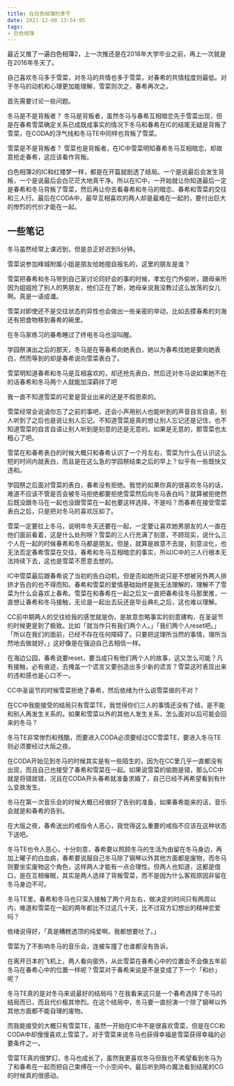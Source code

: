 ```yaml
---
title: 在白色相簿的季节
date: 2021-12-08 13:54:05
tags:
- 白色相簿
---
```


最近又推了一遍白色相簿2，上一次推还是在2018年大学毕业之前，再上一次就是在2016年冬天了。

自己喜欢冬马多于雪菜，对冬马的共情也多于雪菜，对春希的共情程度则最低。对于冬马的动机和心理更加能理解，雪菜则次之，春希再次之。

首先需要讨论一些问题。

冬马是不是背叛者？
冬马是背叛者，虽然冬马与春希互相暗恋先于雪菜出现，但是在春希雪菜确定关系已成既成事实的情况下冬马和春希在IC的结尾无疑是背叛了雪菜，在CODA的浮气线和冬马TE中同样也背叛了雪菜。

雪菜是不是背叛者？
雪菜也是背叛者，在IC中雪菜明知春希冬马互相暗恋，却故意抢走春希，这应该看作背叛。

白色相簿2的IC和红楼梦一样，都是在开篇就剧透了结局。一个是说最后会发生背叛，一个是说最后会白茫茫大地真干净。所以在IC中，一开始就让你知道最后一定是春希和冬马背叛了雪菜，然后再让你去看春希和冬马的暗恋、春希和雪菜的交往和三人行。最后在CODA中，最早互相喜欢的两人却是最难在一起的，要付出巨大的惨烈的代价才能在一起。

## 一些笔记

冬马虽然经常上课迟到，但是总正好迟到5分钟。

雪菜说参加峰城附属小姐是朋友给她擅自报名的，这里的朋友是谁？

雪菜把春希和冬马带到自己家讨论同好会的事的时候，孝宏在门外偷听，跟母亲所因为姐姐抢了别人的男朋友，他们正在了断，她母亲说我没教过这么放荡的女儿啊。真是一语成谶。

雪菜对即使还不是交往状态的异性也会做出一些亲密的举动，比如去摸春希的刘海还有把食物移到春希的碗里。

在冬马家练习的春希睡过了终电冬马也没叫醒。

学园祭演出之后的那天，冬马是在等春希向她表白，她以为春希找她是要向她表白，然而等到的却是春希说向雪菜表白了。

雪菜明知道春希和冬马是互相喜欢的，却还抢先表白，然后还对冬马说如果她不在的话春希和冬马两个人就能加深羁绊了吧

我一直不知道雪菜的可爱是营业出来的还是不假思索的。

雪菜经常会说请你忘了之前的事吧，还会小声用别人也能听到的声音自言自语，别人听到了之后也是说让别人忘记。不知道雪菜是真的想让别人忘记还是记住，也不知道雪菜的自言自语让别人听到是刻意的还是无意的。如果是无意的，那雪菜也太粗心了吧。

雪菜在和春希表白的时候大概只和春希认识了一个月左右，雪菜为什么在认识这么短的时间内就表白，而且是在这么急的学园祭结束之后的早上？似乎有一些既快又违和。

学园祭之后面对雪菜的表白，春希没有拒绝。我觉的如果你真的很喜欢冬马的话，难道不应该不管是否会被冬马拒绝都要拒绝雪菜然后向冬马表白吗？就算被拒绝然后既没跟冬马在一起也没跟雪菜在一起也要这样选择，不是吗？而春希在接受雪菜表白之后，只是把对冬马的喜欢压抑了。

雪菜一定要拉上冬马，说明年冬天还要在一起，一定要让喜欢她男朋友的人一直在他们面前看着，这是什么处刑呀？雪菜的三人行充满了刻意，不顾现实，说什么三个人在一起的时候春希和冬马都是朋友。但是，就算是故意不去提，刻意淡化，也无法否定春希雪菜在交往，春希和冬马互相暗恋的事实，所以IC中的三人行根本无法持续下去，这也是雪菜不愿意去想的。

IC中雪菜最后跟春希说了当初的告白动机，但是否如她所说只是不想被另外两人排挤才告白的也不得而知。春希和雪菜的爱情基础始终是我无法理解的，理解不了雪菜为什么会喜欢上春希。雪菜在和春希在一起之后又一直把春希往冬马那里推，一直想让春希和冬马接触，无论是一起出去玩还是毕业典礼之后，这也难以理解。

CC前中期两人的交往给我的感觉就是伪，是故意忽略事实的刻意建构，在圣诞节的时候更是到了极致。比如「就当作只有我们两个人。」「我们两个人reset吧。」「所以在我们的面前，已经不存在任何障碍了。只要把这理所当然的事情，理所当然地去做就好。」这好像是在强迫自己去相信一样。

在海边公园，春希说要reset，要当成只有他们两个人的故事，这又怎么可能？凡有接触，必有痕迹，去掩盖一个谎言又要创造出多少新的谎言？雪菜这时表现出来的违和感也是心口不一。

CC中圣诞节的时候雪菜拒绝了春希，然后依绪为什么说雪菜做的不对？

在CC中我能接受的结局只有雪菜TE，我觉得你们三人的事情还没有了结，是不能和别人再发生关系的。如果和雪菜以外的其他人发生关系，怎么面对以后可能会回来的冬马？

冬马TE非常惨烈和残酷，而要进入CODA必须要经过CC雪菜TE，要进入冬马TE则必须要经过大阪之夜。

在CODA开始见到冬马的时候其实是有一些陌生的，因为在CC里几乎一直都没有出现，而且自己也接受了春希和雪菜在一起。如果说雪菜的偷跑是错，那么CC中就是将错就错，况且在CODA开头春希就准备求婚了，自己已经不再希望看到有什么变故发生。

冬马在第一次音乐会的时候大概已经做好了告别的准备，如果春希能来的话，音乐会就是和春希的告别。

在大版之夜，春希送出的戒指令人恶心，我觉得这么重要的戒指不应该在这种状态下送吧。

冬马TE也令人恶心，十分刻意，春希要以照顾冬马的生活为由留在冬马身边，再加上曜子的白血病，春希要说服自己冬马除了钢琴以外其他方面都是废物，而冬马则要坐实废物这个角色，这样两人才能有一点合理性。但两人也知道，这都是借口，是在互相催眠，其实是两人选择了背叛雪菜，而不是因为什么客观原因非留在冬马身边不可。

冬马TE里，春希和冬马也只深入接触了两个月左右，做决定的时间只有两周以内，难道和雪菜在一起的两年都比不过这几十天，比不过双方幻想出的精神恋爱吗？

依绪说得好，「真是糟糕透顶的纯爱啊，我都想要吐了。」

雪菜为了不影响冬马的音乐会，连被车撞了也谁都没有告诉。

在离开日本的飞机上，两人看向窗外，从此雪菜在春希心中的位置会不会像五年前冬马在春希心中的位置一样呢？雪菜对于春希来说是不是变成了下一个「和纱」呢？

冬马TE真的是对冬马来说最好的结局吗？在我看来这只是一个春希选择了冬马的结局而已，而且代价极其惨烈。在这个结局中，冬马要一直扮演一个除了钢琴以外其他方面都不能自理的废物。

而我能接受的大概只有雪菜TE，虽然一开始在IC中不是很喜欢雪菜，但是在CC和CODA中却慢慢喜欢上雪菜了。对于雪菜来说冬马也获得幸福是雪菜获得幸福的必要条件之一。

雪菜TE真的很梦幻，冬马也成长了，虽然我更喜欢冬马但我也不希望看到冬马为了和春希在一起而把自己束缚在一个小空间中。最后听到時の魔法看到结尾的CG的时候真的很感动。